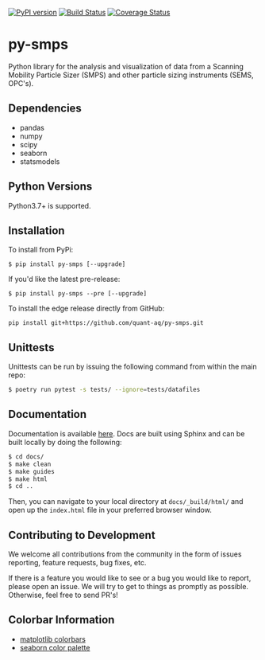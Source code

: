 [![PyPI version](https://badge.fury.io/py/py-smps.svg)](https://badge.fury.io/py/py-smps)
[![Build Status](https://travis-ci.org/dhhagan/py-smps.svg?branch=master)](https://travis-ci.org/dhhagan/py-smps)
[![Coverage Status](https://coveralls.io/repos/github/dhhagan/py-smps/badge.svg?branch=master)](https://coveralls.io/github/dhhagan/py-smps?branch=master)


# py-smps
Python library for the analysis and visualization of data from a Scanning Mobility Particle Sizer (SMPS) and other particle sizing instruments (SEMS, OPC's).

## Dependencies

  * pandas
  * numpy
  * scipy
  * seaborn
  * statsmodels

## Python Versions

Python3.7+ is supported.

## Installation

To install from PyPi:

    $ pip install py-smps [--upgrade]

If you'd like the latest pre-release:

    $ pip install py-smps --pre [--upgrade]

To install the edge release directly from GitHub:

    pip install git+https://github.com/quant-aq/py-smps.git

## Unittests

Unittests can be run by issuing the following command from within the main repo:

```sh
$ poetry run pytest -s tests/ --ignore=tests/datafiles
```


## Documentation

Documentation is available [here](https://quant-aq.github.io/py-smps/). Docs are built using Sphinx and can be built locally by doing the following:

```sh
$ cd docs/
$ make clean
$ make guides
$ make html
$ cd ..
```

Then, you can navigate to your local directory at `docs/_build/html/` and open up the `index.html` file in your preferred browser window.


## Contributing to Development

We welcome all contributions from the community in the form of issues reporting, feature requests, bug fixes, etc.

If there is a feature you would like to see or a bug you would like to report, please open an issue. We will try to get to things as promptly as possible. Otherwise, feel free to send PR's!


## Colorbar Information

  * [matplotlib colorbars](http://matplotlib.org/examples/color/colormaps_reference.html)
  * [seaborn color palette](http://seaborn.pydata.org/tutorial/color_palettes.html)

